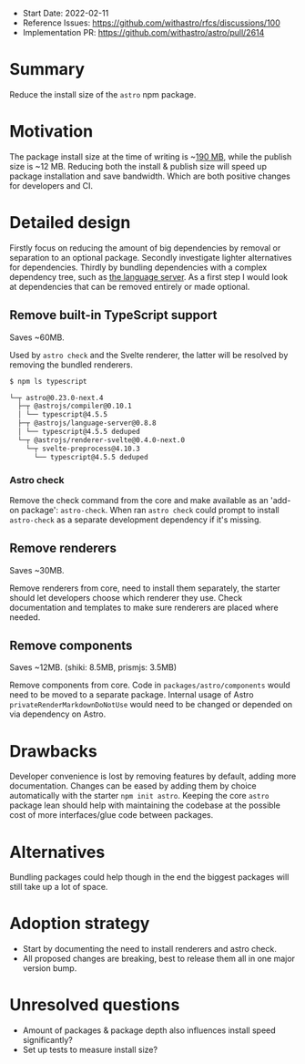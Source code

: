- Start Date: 2022-02-11
- Reference Issues: https://github.com/withastro/rfcs/discussions/100
- Implementation PR: https://github.com/withastro/astro/pull/2614

# Summary

Reduce the install size of the `astro` npm package.

# Motivation

The package install size at the time of writing is ~[190 MB](https://packagephobia.com/result?p=astro), while the publish size is ~12 MB. Reducing both the install & publish size will speed up package installation and save bandwidth. Which are both positive changes for developers and CI.

# Detailed design

Firstly focus on reducing the amount of big dependencies by removal or separation to an optional package. Secondly investigate lighter alternatives for dependencies. Thirdly by bundling dependencies with a complex dependency tree, such as [the language server](https://github.com/withastro/astro/issues/1728).
As a first step I would look at dependencies that can be removed entirely or made optional.

## Remove built-in TypeScript support
Saves ~60MB.

Used by `astro check` and the Svelte renderer, the latter will be resolved by removing the bundled renderers.

```sh
$ npm ls typescript

└─┬ astro@0.23.0-next.4
  ├─┬ @astrojs/compiler@0.10.1
  │ └── typescript@4.5.5
  ├─┬ @astrojs/language-server@0.8.8
  │ └── typescript@4.5.5 deduped
  └─┬ @astrojs/renderer-svelte@0.4.0-next.0
    └─┬ svelte-preprocess@4.10.3
      └── typescript@4.5.5 deduped
```

### Astro check
Remove the check command from the core and make available as an 'add-on package': `astro-check`. When ran `astro check` could prompt to install `astro-check` as a separate development dependency if it's missing.

## Remove renderers
Saves ~30MB.

Remove renderers from core, need to install them separately, the starter should let developers choose which renderer they use. Check documentation and templates to make sure renderers are placed where needed.

## Remove components
Saves ~12MB. (shiki: 8.5MB, prismjs: 3.5MB)

Remove components from core. Code in `packages/astro/components` would need to be moved to a separate package. Internal usage of Astro `privateRenderMarkdownDoNotUse` would need to be changed or depended on via dependency on Astro.

# Drawbacks

Developer convenience is lost by removing features by default, adding more documentation. Changes can be eased by adding them by choice automatically with the starter `npm init astro`. Keeping the core `astro` package lean should help with maintaining the codebase at the possible cost of more interfaces/glue code between packages.

# Alternatives

Bundling packages could help though in the end the biggest packages will still take up a lot of space.

# Adoption strategy

- Start by documenting the need to install renderers and astro check.
- All proposed changes are breaking, best to release them all in one major version bump.

# Unresolved questions
- Amount of packages & package depth also influences install speed significantly?
- Set up tests to measure install size?
